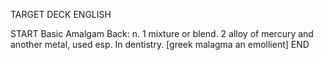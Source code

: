 TARGET DECK
ENGLISH

START
Basic
Amalgam
Back: n. 1 mixture or blend. 2 alloy of mercury and another metal, used esp. In dentistry. [greek malagma an emollient]
END
